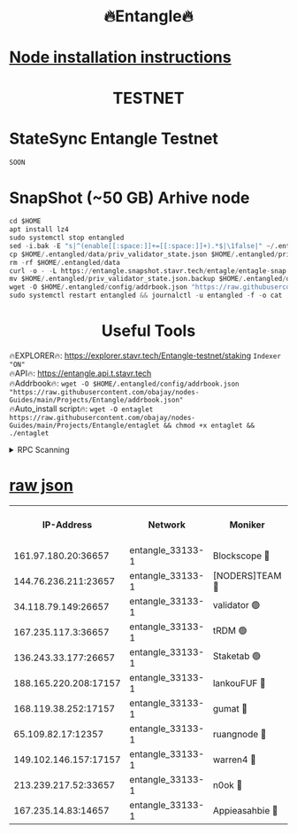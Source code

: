 <h1 align="center"> 🔥Entangle🔥</h1>

[Node installation instructions](https://github.com/obajay/nodes-Guides/tree/main/Projects/Entangle)
=

<h1 align="center"> TESTNET</h1>

# StateSync Entangle Testnet
```python
SOON
```
# SnapShot (~50 GB) Arhive node
```python
cd $HOME
apt install lz4
sudo systemctl stop entangled
sed -i.bak -E "s|^(enable[[:space:]]+=[[:space:]]+).*$|\1false|" ~/.entangled/config/config.toml
cp $HOME/.entangled/data/priv_validator_state.json $HOME/.entangled/priv_validator_state.json.backup
rm -rf $HOME/.entangled/data
curl -o - -L https://entangle.snapshot.stavr.tech/entagle/entagle-snap.tar.lz4 | lz4 -c -d - | tar -x -C $HOME/.entangled --strip-components 2
mv $HOME/.entangled/priv_validator_state.json.backup $HOME/.entangled/data/priv_validator_state.json
wget -O $HOME/.entangled/config/addrbook.json "https://raw.githubusercontent.com/obajay/nodes-Guides/main/Projects/Entangle/addrbook.json"
sudo systemctl restart entangled && journalctl -u entangled -f -o cat
```
 <h1 align="center"> Useful Tools</h1>
 
🔥EXPLORER🔥: https://explorer.stavr.tech/Entangle-testnet/staking        `Indexer "ON"` \
🔥API🔥:      https://entangle.api.t.stavr.tech \
🔥Addrbook🔥: ```wget -O $HOME/.entangled/config/addrbook.json "https://raw.githubusercontent.com/obajay/nodes-Guides/main/Projects/Entangle/addrbook.json"``` \
🔥Auto_install script🔥:  `wget -O entaglet https://raw.githubusercontent.com/obajay/nodes-Guides/main/Projects/Entangle/entaglet && chmod +x entaglet && ./entaglet`


<details>
<summary>RPC Scanning</summary>

<h2 align="center"> We scan nodes in real time every 4 hours. And we provide the final result of RPC endpoints.
We cannot influence the operation of these nodes in any way. </h2>


```python
If Voting Power is higher than 0 --> then the Node is a validator of the network and may be subject to attack and be a potential threat to the chain.
```
```python
We marked such validators with a red symbol
```

</details>

[raw json](https://rpc-check.entangt.stavr.tech/entangt/rpc-entangt-result.json)
=


<table><tr><th>IP-Address</th><th>Network</th><th>Moniker</th><th>Latest Block Height</th><th>Earliest Block Height</th><th>Catching Up</th><th>Tx Index</th><th>Voting Power</th><th>Scan Time</th></tr><tr><td>161.97.180.20:36657</td><td>entangle_33133-1</td><td>Blockscope 🔴</td><td>1810324</td><td>1</td><td>False</td><td>off</td><td>259606473635098</td><td>2024-01-22T12:25:31.228705317UTC</td></tr><tr><td>144.76.236.211:23657</td><td>entangle_33133-1</td><td>[NODERS]TEAM 🔴</td><td>1810325</td><td>1</td><td>False</td><td>off</td><td>47049800500000000</td><td>2024-01-22T12:25:39.872068571UTC</td></tr><tr><td>34.118.79.149:26657</td><td>entangle_33133-1</td><td>validator 🟢</td><td>1810231</td><td>1</td><td>False</td><td>on</td><td>0</td><td>2024-01-22T12:25:45.065911001UTC</td></tr><tr><td>167.235.117.3:36657</td><td>entangle_33133-1</td><td>tRDM 🟢</td><td>1810326</td><td>1</td><td>False</td><td>on</td><td>0</td><td>2024-01-22T12:25:45.630944099UTC</td></tr><tr><td>136.243.33.177:26657</td><td>entangle_33133-1</td><td>Staketab 🟢</td><td>1810325</td><td>660001</td><td>False</td><td>on</td><td>0</td><td>2024-01-22T12:25:42.233115977UTC</td></tr><tr><td>188.165.220.208:17157</td><td>entangle_33133-1</td><td>lankouFUF 🔴</td><td>1810324</td><td>725001</td><td>False</td><td>on</td><td>283923891990001</td><td>2024-01-22T12:25:34.257272252UTC</td></tr><tr><td>168.119.38.252:17157</td><td>entangle_33133-1</td><td>gumat 🔴</td><td>1810324</td><td>962001</td><td>False</td><td>on</td><td>310893412878335</td><td>2024-01-22T12:25:33.963672148UTC</td></tr><tr><td>65.109.82.17:12357</td><td>entangle_33133-1</td><td>ruangnode 🔴</td><td>1810324</td><td>1312001</td><td>False</td><td>off</td><td>384347856713246</td><td>2024-01-22T12:25:31.617899385UTC</td></tr><tr><td>149.102.146.157:17157</td><td>entangle_33133-1</td><td>warren4 🔴</td><td>1810325</td><td>1436001</td><td>False</td><td>on</td><td>484417023854259</td><td>2024-01-22T12:25:39.627616011UTC</td></tr><tr><td>213.239.217.52:33657</td><td>entangle_33133-1</td><td>n0ok 🔴</td><td>1810325</td><td>1710325</td><td>False</td><td>off</td><td>46574392273662988</td><td>2024-01-22T12:25:44.591243440UTC</td></tr><tr><td>167.235.14.83:14657</td><td>entangle_33133-1</td><td>Appieasahbie 🔴</td><td>1810325</td><td>1716001</td><td>False</td><td>on</td><td>44123221801989996</td><td>2024-01-22T12:25:45.319881693UTC</td></tr></table>
